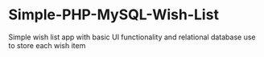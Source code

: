 # Simple-PHP-MySQL-Wish-List
Simple wish list app with basic UI functionality and relational database use to store each wish item
